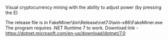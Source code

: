 Visual cryptocurrency mining with the ability to adjust power (by pressing the E)

The release file is in FakeMiner\bin\Release\net7.0\win-x86\FakeMiner.exe
The program requires .NET Runtime 7 to work. Download link - https://dotnet.microsoft.com/en-us/download/dotnet/7.0
